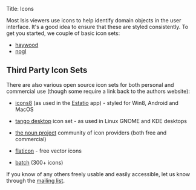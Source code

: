 Title: Icons

Most Isis viewers use icons to help identify domain objects in the user interface.  It's a good idea to ensure that these are styled consistently.  To get you started, we couple of basic icon sets:

* [haywood](https://github.com/apache/isis/blob/master/src/site/resources/images/icons/haywood.zip?raw=true)
* [nogl](https://github.com/apache/isis/blob/master/src/site/resources/images/icons/nogl.zip?raw=true)


## Third Party Icon Sets

There are also various open source icon sets for both personal and commercial use (though some require a link back to the authors website):

* [icons8](http://icons8.com/) (as used in the [Estatio](../powered-by/powered-by.html) app) - styled for Win8, Android and MacOS

* [tango desktop](http://tango.freedesktop.org/Tango_Icon_Library) icon set - as used in Linux GNOME and KDE desktops

* [the noun project](http://thenounproject.com/) community of icon providers (both free and commercial)

* [flaticon](http://www.flaticon.com/) - free vector icons

* [batch](http://adamwhitcroft.com/batch/) (300+ icons)


If you know of any others freely usable and easily accessible, let us know through the [mailing list](../../support.html).